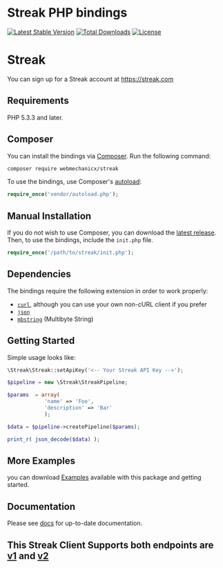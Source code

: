 # Streak PHP bindings

[![Latest Stable Version](https://poser.pugx.org/webmechanicx/streak/v/stable.svg)](https://packagist.org/packages/webmechanicx/streak)
[![Total Downloads](https://poser.pugx.org/webmechanicx/streak/downloads.svg)](https://packagist.org/packages/webmechanicx/streak)
[![License](https://poser.pugx.org/webmechanicx/streak/license.svg)](https://packagist.org/packages/webmechanicx/streak)

# Streak

You can sign up for a Streak account at https://streak.com

## Requirements

PHP 5.3.3 and later.

## Composer

You can install the bindings via [Composer](http://getcomposer.org/). Run the following command:

```bash
composer require webmechanicx/streak
```

To use the bindings, use Composer's [autoload](https://getcomposer.org/doc/00-intro.md#autoloading):

```php
require_once('vendor/autoload.php');
```

## Manual Installation

If you do not wish to use Composer, you can download the [latest release](https://github.com/webmechanicx/streak/releases). Then, to use the bindings, include the `init.php` file.

```php
require_once('/path/to/streak/init.php');
```

## Dependencies

The bindings require the following extension in order to work properly:

- [`curl`](https://secure.php.net/manual/en/book.curl.php), although you can use your own non-cURL client if you prefer
- [`json`](https://secure.php.net/manual/en/book.json.php)
- [`mbstring`](https://secure.php.net/manual/en/book.mbstring.php) (Multibyte String)

## Getting Started

Simple usage looks like:

```php
\Streak\Streak::setApiKey('<-- Your Streak API Key -->');

$pipeline = new \Streak\StreakPipeline;

$params	 = array(
			'name' => 'Foo',
			'description' => 'Bar'
			);

$data = $pipeline->createPipeline($params);

print_r( json_decode($data) );
```

## More Examples

you can download [Examples](https://github.com/webmechanicx/Streak/tree/master/examples) available with this package and getting started.

## Documentation

Please see [docs](https://streak.readme.io/docs/getting-started) for up-to-date documentation.

## This Streak Client Supports both endpoints are [v1](https://www.streak.com/api/v1) and [v2](https://www.streak.com/api/v2)
